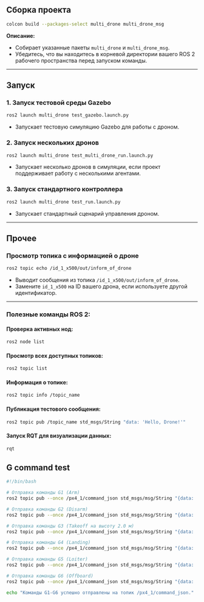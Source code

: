 ## **Сборка проекта**

```bash
colcon build --packages-select multi_drone multi_drone_msg
```

**Описание:**
- Собирает указанные пакеты `multi_drone` и `multi_drone_msg`. 
- Убедитесь, что вы находитесь в корневой директории вашего ROS 2 рабочего пространства перед запуском команды.

---

## **Запуск**

### **1. Запуск тестовой среды Gazebo**
```bash
ros2 launch multi_drone test_gazebo.launch.py
```
- Запускает тестовую симуляцию Gazebo для работы с дроном.

### **2. Запуск нескольких дронов**
```bash
ros2 launch multi_drone test_multi_drone_run.launch.py
```
- Запускает несколько дронов в симуляции, если проект поддерживает работу с несколькими агентами.

### **3. Запуск стандартного контроллера**
```bash
ros2 launch multi_drone test_run.launch.py
```
- Запускает стандартный сценарий управления дроном.

---

## **Прочее**

### **Просмотр топика с информацией о дроне**
```bash
ros2 topic echo /id_1_x500/out/inform_of_drone
```
- Выводит сообщения из топика `/id_1_x500/out/inform_of_drone`.
- Замените `id_1_x500` на ID вашего дрона, если используете другой идентификатор.

---

### Полезные команды ROS 2:

#### Проверка активных нод:
```bash
ros2 node list
```

#### Просмотр всех доступных топиков:
```bash
ros2 topic list
```

#### Информация о топике:
```bash
ros2 topic info /topic_name
```

#### Публикация тестового сообщения:
```bash
ros2 topic pub /topic_name std_msgs/String "data: 'Hello, Drone!'"
```

#### Запуск RQT для визуализации данных:
```bash
rqt
```

## G command test

```bash
#!/bin/bash

# Отправка команды G1 (Arm)
ros2 topic pub --once /px4_1/command_json std_msgs/msg/String "{data: '{\"name\": \"G1\", \"counter\": 1}'}"

# Отправка команды G2 (Disarm)
ros2 topic pub --once /px4_1/command_json std_msgs/msg/String "{data: '{\"name\": \"G2\", \"counter\": 2}'}"

# Отправка команды G3 (Takeoff на высоту 2.0 м)
ros2 topic pub --once /px4_1/command_json std_msgs/msg/String "{data: '{\"name\": \"G3\", \"counter\": 3, \"altitude\": 2.0}'}"

# Отправка команды G4 (Landing)
ros2 topic pub --once /px4_1/command_json std_msgs/msg/String "{data: '{\"name\": \"G4\", \"counter\": 4}'}"

# Отправка команды G5 (Loiter)
ros2 topic pub --once /px4_1/command_json std_msgs/msg/String "{data: '{\"name\": \"G5\", \"counter\": 5}'}"

# Отправка команды G6 (Offboard)
ros2 topic pub --once /px4_1/command_json std_msgs/msg/String "{data: '{\"name\": \"G6\", \"counter\": 6}'}"

echo "Команды G1-G6 успешно отправлены на топик /px4_1/command_json."

```